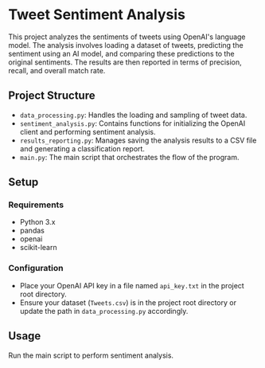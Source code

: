 # Tweet Sentiment Analysis

This project analyzes the sentiments of tweets using OpenAI's language model. The analysis involves loading a dataset of tweets, predicting the sentiment using an AI model, and comparing these predictions to the original sentiments. The results are then reported in terms of precision, recall, and overall match rate.

## Project Structure

- `data_processing.py`: Handles the loading and sampling of tweet data.
- `sentiment_analysis.py`: Contains functions for initializing the OpenAI client and performing sentiment analysis.
- `results_reporting.py`: Manages saving the analysis results to a CSV file and generating a classification report.
- `main.py`: The main script that orchestrates the flow of the program.

## Setup

### Requirements

- Python 3.x
- pandas
- openai
- scikit-learn


### Configuration

- Place your OpenAI API key in a file named `api_key.txt` in the project root directory.
- Ensure your dataset (`Tweets.csv`) is in the project root directory or update the path in `data_processing.py` accordingly.

## Usage

Run the main script to perform sentiment analysis.
